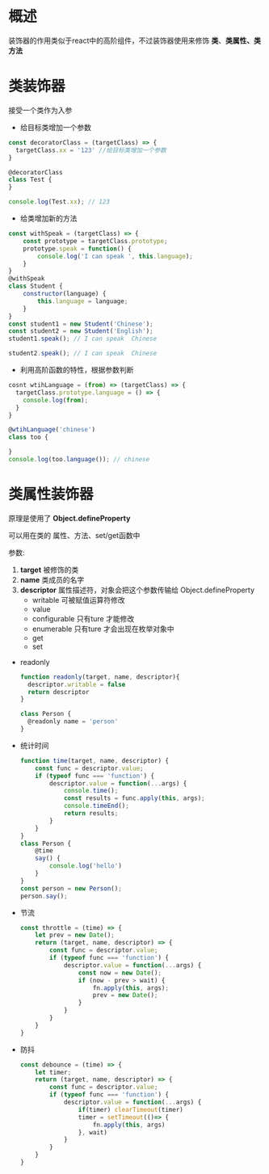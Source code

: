 # 概述

装饰器的作用类似于react中的高阶组件，不过装饰器使用来修饰 **类**、**类属性、类方法**



# 类装饰器

接受一个类作为入参

- 给目标类增加一个参数

```js
const decoratorClass = (targetClass) => {
  targetClass.xx = '123' //给目标类增加一个参数
}

@decoratorClass
class Test {
}

console.log(Test.xx); // 123
```

- 给类增加新的方法

```js
const withSpeak = (targetClass) => {
    const prototype = targetClass.prototype;
    prototype.speak = function() {
        console.log('I can speak ', this.language);
    }
}
@withSpeak
class Student {
    constructor(language) {
        this.language = language;
    }
}
const student1 = new Student('Chinese');
const student2 = new Student('English');
student1.speak(); // I can speak  Chinese

student2.speak(); // I can speak  Chinese
```

- 利用高阶函数的特性，根据参数判断

```js
cosnt wtihLanguage = (from) => (targetClass) => {
  targetClass.prototype.language = () => {
    console.log(from);
  }
}

@wtihLanguage('chinese')
class too {

}
console.log(too.language()); // chinese
```

# 类属性装饰器

原理是使用了 **Object.defineProperty**

可以用在类的 属性、方法、set/get函数中

参数:

1. **target** 被修饰的类
2. **name** 类成员的名字
3. **descriptor** 属性描述符，对象会把这个参数传输给 Object.defineProperty
   - writable 可被赋值运算符修改
   - value 
   - configurable 只有ture 才能修改
   - enumerable 只有ture 才会出现在枚举对象中
   - get 
   - set

- readonly

  ```js
  function readonly(target, name, descriptor){
   	descriptor.writable = false
    return descriptor	
  }
  
  class Person {
    @readonly name = 'person'
  }
  ```

  

- 统计时间

  ```js
  function time(target, name, descriptor) {
      const func = descriptor.value;
      if (typeof func === 'function') {
          descriptor.value = function(...args) {
              console.time();
              const results = func.apply(this, args);
              console.timeEnd();
              return results;
          }
      }
  }
  class Person {
      @time
      say() {
          console.log('hello')
      }
  }
  const person = new Person();
  person.say();
  ```

  

- 节流

  ```js
  const throttle = (time) => {
      let prev = new Date();
      return (target, name, descriptor) => {
          const func = descriptor.value;
          if (typeof func === 'function') {
              descriptor.value = function(...args) {
                  const now = new Date();
                  if (now - prev > wait) {
                      fn.apply(this, args);
                      prev = new Date();
                  }
              }
          }
      }
  }
  ```

  

- 防抖

  ```js
  const debounce = (time) => {
      let timer;
      return (target, name, descriptor) => {
          const func = descriptor.value;
          if (typeof func === 'function') {
              descriptor.value = function(...args) {
                  if(timer) clearTimeout(timer)
                  timer = setTimeout(()=> {
                      fn.apply(this, args)
                  }, wait)
              }
          }
      }
  }
  ```

  